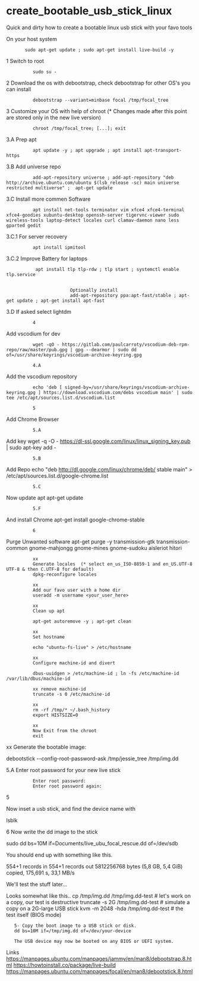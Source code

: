 # create_bootable_usb_stick_linux


Quick and dirty how to create a bootable linux usb stick with your favo tools

On your host system

           sudo apt-get update ; sudo apt-get install live-build -y


1 Switch to root

              sudo su -

2
Download the os with debootstrap, check debootstrap for other OS's you can install

              debootstrap --variant=minbase focal /tmp/focal_tree

3
Customize your OS with help of chroot (* Changes made after this point are stored only in the new live version)
                     
              chroot /tmp/focal_tree; [...]; exit
                     
3.A 
Prep apt 
              
              apt update -y ; apt upgrade ; apt install apt-transport-https            
                          
3.B
Add universe repo

              add-apt-repository universe ; add-apt-repository "deb http://archive.ubuntu.com/ubuntu $(lsb_release -sc) main universe restricted multiverse" ;  apt-get update
                          
3.C Install more commen Software

              apt install net-tools terminator vim xfce4 xfce4-terminal xfce4-goodies xubuntu-desktop openssh-server tigervnc-viewer sudo wireless-tools laptop-detect locales curl clamav-daemon nano less gparted gedit

3.C.1
For server recovery 
                            
              apt install ipmitool

3.C.2
Improve Battery for laptops
                            
               apt install tlp tlp-rdw ; tlp start ; systemctl enable tlp.service


                            Optionally install
                            add-apt-repository ppa:apt-fast/stable ; apt-get update ; apt-get install apt-fast  
              

                            
3.D
If asked select lightdm
              
              4
Add vscodium for dev
              
              wget -qO - https://gitlab.com/paulcarroty/vscodium-deb-rpm-repo/raw/master/pub.gpg | gpg --dearmor | sudo dd of=/usr/share/keyrings/vscodium-archive-keyring.gpg
              
              4.A
Add the vscodium repository
              
              echo 'deb [ signed-by=/usr/share/keyrings/vscodium-archive-keyring.gpg ] https://download.vscodium.com/debs vscodium main' | sudo tee /etc/apt/sources.list.d/vscodium.list
              
              5 
Add Chrome Browser
              
              5.A

Add key
              wget -q -O - https://dl-ssl.google.com/linux/linux_signing_key.pub | sudo apt-key add -
              
              5.B
Add Repo
              echo "deb http://dl.google.com/linux/chrome/deb/ stable main" > /etc/apt/sources.list.d/google-chrome.list
              
              5.C
Now update apt
              apt-get update
              
              5.F
And install Chrome
              apt-get install google-chrome-stable
              
              
              
              6
Purge Unwanted software
              apt-get purge -y transmission-gtk transmission-common gnome-mahjongg gnome-mines gnome-sudoku aisleriot hitori
              
              
              xx
              Generate locales  (* select en_us_ISO-8859-1 and en_US.UTF-8 UTF-8 & then C.UTF-8 for default)
              dpkg-reconfigure locales 

              xx
              Add our favo user with a home dir
              useradd -m username <your_user_here>
              
              xx
              Clean up apt 
              
              apt-get autoremove -y ; apt-get clean
              
              xx
              Set hostname
              
              echo "ubuntu-fs-live" > /etc/hostname
              
              xx
              Configure machine-id and divert
              
              dbus-uuidgen > /etc/machine-id ; ln -fs /etc/machine-id /var/lib/dbus/machine-id
              
              xx remove machine-id
              truncate -s 0 /etc/machine-id
              
              xx 
              rm -rf /tmp/* ~/.bash_history
              export HISTSIZE=0

              xx
              Now Exit from the chroot
              exit
                      

xx
Generate the bootable image:
       
 debootstick --config-root-password-ask /tmp/jessie_tree /tmp/img.dd

 5.A Enter root password for your new live stick
 
              Enter root password:
              Enter root password again:

5




Now inset a usb stick, and find the device name with

lsblk

6
Now write the dd image to the stick

sudo dd bs=10M if=Documents/live_ubu_focal_rescue.dd of=/dev/sdb

You should end up with something like this. 

554+1 records in
554+1 records out
5812256768 bytes (5,8 GB, 5,4 GiB) copied, 175,691 s, 33,1 MB/s

We'll test the stuff later...

Looks somewhat like this.. 
       cp /tmp/img.dd /tmp/img.dd-test    # let's work on a copy, our test is destructive
       truncate -s 2G /tmp/img.dd-test    # simulate a copy on a 2G-large USB stick
       kvm -m 2048 -hda /tmp/img.dd-test  # the test itself (BIOS mode)

       5- Copy the boot image to a USB stick or disk.
       dd bs=10M if=/tmp/img.dd of=/dev/your-device

       The USB device may now be booted on any BIOS or UEFI system.


Links
https://manpages.ubuntu.com/manpages/jammy/en/man8/debootstrap.8.html
https://howtoinstall.co/package/live-build
https://manpages.ubuntu.com/manpages/focal/en/man8/debootstick.8.html
